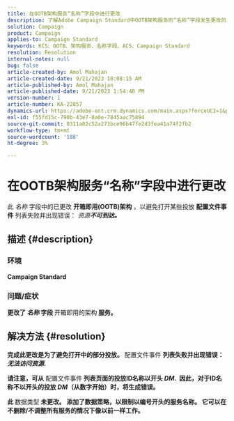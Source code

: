 ```yaml
---
title: 在OOTB架构服务“名称”字段中进行更改
description: 了解Adobe Campaign Standard中OOTB架构服务的“名称”字段发生更改的原因。 此更改不会影响工作。
solution: Campaign
product: Campaign
applies-to: Campaign Standard
keywords: KCS、OOTB、架构服务、名称字段、ACS、Campaign Standard
resolution: Resolution
internal-notes: null
bug: false
article-created-by: Amol Mahajan
article-created-date: 9/21/2023 10:08:15 AM
article-published-by: Amol Mahajan
article-published-date: 9/21/2023 1:54:48 PM
version-number: 1
article-number: KA-22857
dynamics-url: https://adobe-ent.crm.dynamics.com/main.aspx?forceUCI=1&pagetype=entityrecord&etn=knowledgearticle&id=3bfbadc4-6658-ee11-be6f-6045bd006295
exl-id: f55fd15c-790b-43e7-8a0e-7845aac75894
source-git-commit: 0311a02c52a273bce96b47fe2d3fea41a74f2fb2
workflow-type: tm+mt
source-wordcount: '188'
ht-degree: 3%

---
```


# 在OOTB架构服务“名称”字段中进行更改


此 *名称* 字段中的已更改 <b>开箱即用(OOTB)架构</b> ，以避免打开某些投放 <b>配置文件事件</b> 列表失败并出现错误： *资源<b>不可到达。*





## 描述 {#description}


### </b>环境<b>

Campaign Standard



### </b>问题/症状<b>

更改了 *名称* 字段 </b>开箱即用的架构<b> 服务。


## 解决方法 {#resolution}


完成此更改是为了避免打开中的部分投放。 </b>配置文件事件 <b>列表失败并出现错误： *无法访问资源*.

请注意，可从</b> 配置文件事件<b> 列表页面的投放ID名称以开头 *DM*. 
因此，对于ID名称不以开头的投放 *DM*（从数字开始）时，将生成错误。

此 </b>数据类型<b> 未更改。 添加了数据策略，以限制以编号开头的服务名称。 它可以在不删除/不调整所有服务的情况下像以前一样工作。
